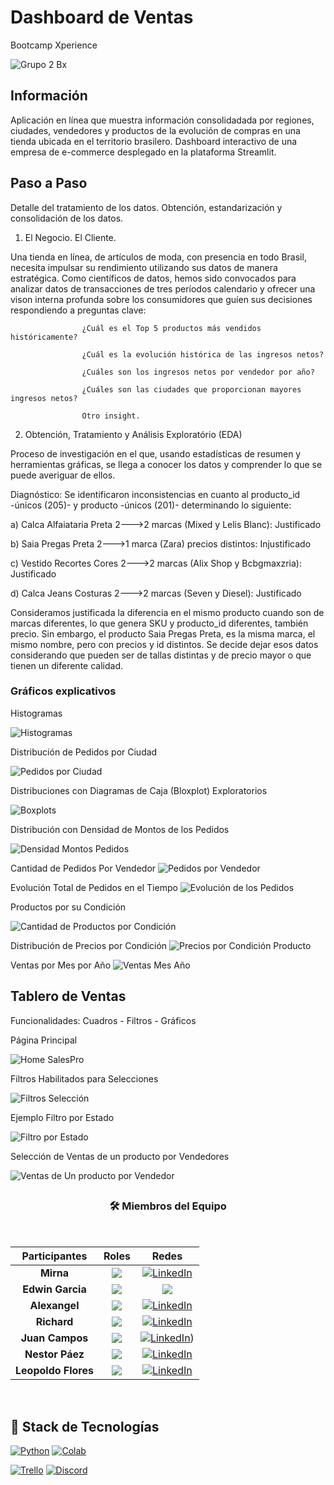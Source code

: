 #         **Dashboard de Ventas**
Bootcamp Xperience

   ![Grupo 2 Bx](img/LogoG2X-50.jpg)

## Información
Aplicación en línea que muestra información consolidadada por regiones, ciudades, vendedores y productos de la evolución de compras en una tienda ubicada en el territorio brasilero. 
Dashboard interactivo de una empresa de e-commerce desplegado en la plataforma Streamlit.

## Paso a Paso
Detalle del tratamiento de los datos. Obtención, estandarización y consolidación de los datos.

1) El Negocio. El Cliente.

Una tienda en línea, de artículos de moda, con presencia en todo Brasil, necesita impulsar su rendimiento utilizando sus datos de manera estratégica.
Como científicos de datos, hemos sido convocados para analizar datos de transacciones de tres períodos calendario y ofrecer una vison interna profunda sobre los consumidores que guíen sus decisiones respondiendo a preguntas clave:
                    
                    ¿Cuál es el Top 5 productos más vendidos históricamente?

                    ¿Cuál es la evolución histórica de las ingresos netos?

                    ¿Cuáles son los ingresos netos por vendedor por año?

                    ¿Cuáles son las ciudades que proporcionan mayores ingresos netos?

                    Otro insight. 
 
2) Obtención, Tratamiento y Análisis Exploratório (EDA)

Proceso de investigación en el que, usando estadísticas de resumen y herramientas gráficas, se llega a conocer los datos y comprender lo que se puede averiguar de ellos.

Diagnóstico:
Se identificaron inconsistencias en cuanto al producto_id -únicos (205)- y producto -únicos (201)- determinando lo siguiente:

a) Calca Alfaiataria Preta 2--->2 marcas (Mixed y Lelis Blanc): Justificado

b) Saia Pregas Preta       2--->1 marca (Zara) precios distintos: Injustificado

c) Vestido Recortes Cores  2--->2 marcas (Alix Shop y Bcbgmaxzria): Justificado

d) Calca Jeans Costuras    2--->2 marcas (Seven y Diesel): Justificado

Consideramos justificada la diferencia en el mismo producto cuando son de marcas diferentes, lo que genera SKU y producto_id diferentes, también precio. Sin embargo, el producto Saia Pregas Preta, es la misma marca, el mismo nombre, pero con precios y id distintos. Se decide dejar esos datos considerando que pueden ser de tallas distintas y de precio mayor o que tienen un diferente calidad.

### Gráficos explicativos
  Histogramas
  
![Histogramas](img/Histogramas-items_pedidos.jpg)

  Distribución de Pedidos por Ciudad

![Pedidos por Ciudad](img/DistribucionPedidosCiudad.jpg)

  Distribuciones con Diagramas de Caja (Bloxplot) Exploratorios

![Boxplots](img/Plots-Distribuciones.jpg)

  Distribución con Densidad de Montos de los Pedidos

![Densidad Montos Pedidos](img/Distribucion-MontosPedidosDensidad.jpg)

  Cantidad de Pedidos Por Vendedor
![Pedidos por Vendedor](img/CantidadPedidosVendedor.jpg)

  Evolución Total de Pedidos en el Tiempo
![Evolución de los Pedidos](img/EvolucionTotalPedidosFecha.jpg)

  Productos por su Condición
  
![Cantidad de Productos por Condición](img/CantidadProducosCondicion.jpg)

  Distribución de Precios por Condición
![Precios por Condición Producto](img/DistribucionPreciosCondicionProducto.jpg)

  Ventas por Mes por Año
![Ventas Mes Año](img/LineasVentasMesAnio.jpg)

## Tablero de Ventas 

Funcionalidades:   Cuadros -   Filtros  - Gráficos

  Página Principal
  
![Home SalesPro](img/SalesProDashboardBX.jpg)

  Filtros Habilitados para Selecciones

![Filtros Selección](img/SalesProDashboardGraficos.jpg)

  Ejemplo Filtro por Estado

![Filtro por Estado](img/SalesProDashEstado.jpg)

  Selección de Ventas de un producto por Vendedores
  
  ![Ventas de Un producto por Vendedor](img/SalesProDashVendeoresProd.jpg)
  
## <h3 align="center">🛠️ Miembros del Equipo</h3>
<br>
<div align="center"> 

|Participantes|Roles|Redes|
|:---:|:---:|:---:|
|**Mirna**|![](https://img.shields.io/badge/DATA%20SCIENTIST-blue?style=for-the-badge)| <a target="_blank" rel="noopener noreferrer" href="https://www.linkedin.com/in/mirna-prieto-990356242/">![LinkedIn](https://img.shields.io/badge/LinkedIn-0077B5?style=for-the-badge&logo=linkedin&logoColor=white)
|**Edwin Garcia**|![](https://img.shields.io/badge/DATA%20SCIENTIST-blue?style=for-the-badge) | <a target="_blank" rel="noopener noreferrer" href="https://www.linkedin.com/in/edd-garcia/"><img src="https://img.shields.io/badge/LinkedIn-0077B5?style=for-the-badge&logo=linkedin&logoColor=white" /></a> |
|**Alexangel**|![](https://img.shields.io/badge/DATA%20SCIENTIST-blue?style=for-the-badge)| <a target="_blank" rel="noopener noreferrer" href="https://www.linkedin.com/in/gnavarromarin/">[![LinkedIn](https://img.shields.io/badge/LinkedIn-0077B5?style=for-the-badge&logo=linkedin&logoColor=white)](https://www.linkedin.com/in/gnavarromarin/)</a> |
|**Richard**|![](https://img.shields.io/badge/DATA%20SCIENTIST-blue?style=for-the-badge)| <a target="_blank" rel="noopener noreferrer" href="https://www.linkedin.com/in/leopoldofloresc/">[![LinkedIn](https://img.shields.io/badge/LinkedIn-0077B5?style=for-the-badge&logo=linkedin&logoColor=white)](https://www.linkedin.com/in/leopoldofloresc/)</a> |
|**Juan Campos**|![](https://img.shields.io/badge/DATA%20SCIENTIST-blue?style=for-the-badge)| <a target="_blank" rel="noopener noreferrer" href="https://www.linkedin.com/in/jumacaq/">[![LinkedIn](https://img.shields.io/badge/LinkedIn-0077B5?style=for-the-badge&logo=linkedin&logoColor=white)](https://www.linkedin.com/in/jumacaq/))</a> |
|**Nestor Páez**|![](https://img.shields.io/badge/DATA%20SCIENTIST-blue?style=for-the-badge)| <a target="_blank" rel="noopener noreferrer" href="https://www.linkedin.com/in/leopoldofloresc/">[![LinkedIn](https://img.shields.io/badge/LinkedIn-0077B5?style=for-the-badge&logo=linkedin&logoColor=white)](https://www.linkedin.com/in/leopoldofloresc/)</a> |
|**Leopoldo Flores**|![](https://img.shields.io/badge/DATA%20SCIENTIST-blue?style=for-the-badge)| <a target="_blank" rel="noopener noreferrer" href="https://www.linkedin.com/in/leopoldofloresc/">[![LinkedIn](https://img.shields.io/badge/LinkedIn-0077B5?style=for-the-badge&logo=linkedin&logoColor=white)](https://www.linkedin.com/in/leopoldofloresc/)</a> |


</div>
<br>




## <h2>🚧 Stack de Tecnologías </h2>

[![Python](https://img.shields.io/badge/Python-3776AB?style=flat&logo=python&logoColor=white)](https://www.python.org/)
[![Colab](https://img.shields.io/badge/Colab-F9AB00?style=flat&logo=google-colab&logoColor=white)](https://colab.research.google.com/)

[![Trello](https://img.shields.io/badge/Trello-0052CC?style=flat&logo=trello&logoColor=white)](https://trello.com/)
[![Discord](https://img.shields.io/badge/Discord-5865F2?style=flat&logo=discord&logoColor=white)](https://discord.com/)
